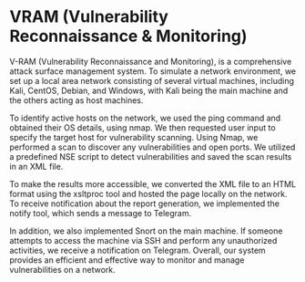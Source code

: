 # VRAM (Vulnerability Reconnaissance & Monitoring)
V-RAM (Vulnerability Reconnaissance and Monitoring), is a comprehensive attack surface management system. To simulate a network environment, we set up a local area network consisting of several virtual machines, including Kali, CentOS, Debian, and Windows, with Kali being the main machine and the others acting as host machines.

To identify active hosts on the network, we used the ping command and obtained their OS details, using nmap. We then requested user input to specify the target host for vulnerability scanning. Using Nmap, we performed a scan to discover any vulnerabilities and open ports. We utilized a predefined NSE script to detect vulnerabilities and saved the scan results in an XML file.

To make the results more accessible, we converted the XML file to an HTML format using the xsltproc tool and hosted the page locally on the network. To receive notification about the report generation, we implemented the notify tool, which sends a message to Telegram.

In addition, we also implemented Snort on the main machine. If someone attempts to access the machine via SSH and perform any unauthorized activities, we receive a notification on Telegram. Overall, our system provides an efficient and effective way to monitor and manage vulnerabilities on a network.
